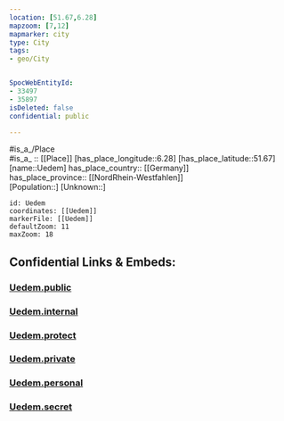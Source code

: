 ```yaml
---
location: [51.67,6.28] 
mapzoom: [7,12] 
mapmarker: city 
type: City
tags:
- geo/City


SpocWebEntityId: 
- 33497
- 35897
isDeleted: false
confidential: public

---
```

#is_a_/Place  
#is_a_ :: [[Place]] 
[has_place_longitude::6.28] 
[has_place_latitude::51.67] 
[name::Uedem] 
has_place_country:: [[Germany]]  
has_place_province:: [[NordRhein-Westfahlen]]  
[Population::] 
[Unknown::] 


```leaflet
id: Uedem
coordinates: [[Uedem]] 
markerFile: [[Uedem]] 
defaultZoom: 11 
maxZoom: 18
```


## Confidential Links & Embeds: 

### [Uedem.public](/_public/\Earth\Continent\Europe\Europe~Central\Germany\Germany~West\Nordrhein-Westfalen\counties~NW\Kleve\cities~KleveUedem.public.md) 

### [Uedem.internal](/_internal/\Earth\Continent\Europe\Europe~Central\Germany\Germany~West\Nordrhein-Westfalen\counties~NW\Kleve\cities~KleveUedem.internal.md) 

### [Uedem.protect](/_protect/\Earth\Continent\Europe\Europe~Central\Germany\Germany~West\Nordrhein-Westfalen\counties~NW\Kleve\cities~KleveUedem.protect.md) 

### [Uedem.private](/_private/\Earth\Continent\Europe\Europe~Central\Germany\Germany~West\Nordrhein-Westfalen\counties~NW\Kleve\cities~KleveUedem.private.md) 

### [Uedem.personal](/_personal/\Earth\Continent\Europe\Europe~Central\Germany\Germany~West\Nordrhein-Westfalen\counties~NW\Kleve\cities~KleveUedem.personal.md) 

### [Uedem.secret](/_secret/\Earth\Continent\Europe\Europe~Central\Germany\Germany~West\Nordrhein-Westfalen\counties~NW\Kleve\cities~KleveUedem.secret.md)


